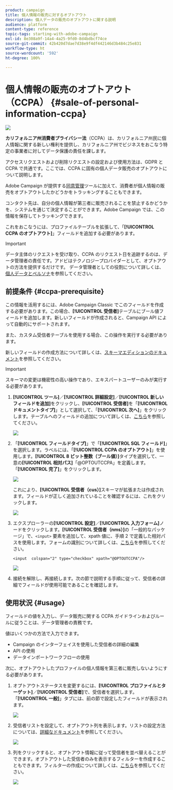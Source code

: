 ```yaml
---
product: campaign
title: 個人情報の販売に対するオプトアウト
description: 個人データの販売のオプトアウトに関する説明
audience: platform
content-type: reference
topic-tags: starting-with-adobe-campaign
exl-id: 8e308a9f-14a4-4a25-9fd0-8d4bdbcf74ce
source-git-commit: 42b420d7dae7d38e9f4df442146d3b484c25e831
workflow-type: ht
source-wordcount: '592'
ht-degree: 100%

---
```


# 個人情報の販売のオプトアウト（CCPA） {#sale-of-personal-information-ccpa}

![](../../assets/common.svg)

**カリフォルニア州消費者プライバシー法**（CCPA）は、カリフォルニア州民に個人情報に関する新しい権利を提供し、カリフォルニア州でビジネスをおこなう特定の事業者に対してデータ保護の責任を課します。

アクセスリクエストおよび削除リクエストの設定および使用方法は、GDPR と CCPA で共通です。ここでは、CCPA に固有の個人データ販売のオプトアウトについて説明します。

Adobe Campaign が提供する[同意管理](privacy-management.md#consent-management)ツールに加えて、消費者が個人情報の販売をオプトアウトしたかどうかをトラッキングすることもできます。

コンタクト先は、自分の個人情報が第三者に販売されることを禁止するかどうかを、システムを通じて決定することができます。Adobe Campaign では、この情報を保存してトラッキングできます。

これをおこなうには、プロファイルテーブルを拡張して、「**[!UICONTROL CCPA のオプトアウト]**」フィールドを追加する必要があります。

>[!IMPORTANT]
>
>データ主体のリクエストを受け取り、CCPA のリクエスト日を追跡するのは、データ管理者の責任です。アドビはテクノロジープロバイダーとして、オプトアウトの方法を提供するだけです。 データ管理者としての役割について詳しくは、[個人データとペルソナ](privacy-and-recommendations.md#personal-data)を参照してください。

## 前提条件 {#ccpa-prerequisite}

この情報を活用するには、Adobe Campaign Classic でこのフィールドを作成する必要があります。この場合、**[!UICONTROL 受信者]**&#x200B;テーブルにブール値フィールドを追加します。新しいフィールドが作成されると、Campaign API によって自動的にサポートされます。

また、カスタム受信者テーブルを使用する場合、この操作を実行する必要があります。

新しいフィールドの作成方法について詳しくは、[スキーマエディションのドキュメント](../../configuration/using/about-schema-edition.md)を参照してください。

>[!IMPORTANT]
>
>スキーマの変更は機密性の高い操作であり、エキスパートユーザーのみが実行する必要があります。

1. **[!UICONTROL ツール]**／**[!UICONTROL 詳細設定]**／**[!UICONTROL 新しいフィールドを追加]**&#x200B;をクリックし、**[!UICONTROL 受信者]**&#x200B;を「**[!UICONTROL ドキュメントタイプ]**」として選択して、「**[!UICONTROL 次へ]**」をクリックします。テーブルへのフィールドの追加について詳しくは、[こちら](../../configuration/using/new-field-wizard.md)を参照してください。

   ![](assets/privacy-ccpa-1.png)

1. 「**[!UICONTROL フィールドタイプ]**」で「**[!UICONTROL SQL フィールド]**」を選択します。ラベルには、「**[!UICONTROL CCPA のオプトアウト]**」を使用します。**[!UICONTROL 8 ビット整数（ブール値）]**&#x200B;タイプを選択して、一意の&#x200B;**[!UICONTROL 相対パス]**「@OPTOUTCCPA」を定義します。「**[!UICONTROL 完了]**」をクリックします。

   ![](assets/privacy-ccpa-2.png)

   これにより、**[!UICONTROL 受信者（cus）]**&#x200B;スキーマが拡張または作成されます。フィールドが正しく追加されていることを確認するには、これをクリックします。

   ![](assets/privacy-ccpa-3.png)

1. エクスプローラーの&#x200B;**[!UICONTROL 設定]**／**[!UICONTROL 入力フォーム]**&#x200B;ノードをクリックします。**[!UICONTROL 受信者（nms）]**&#x200B;の「一般的なパッケージ」で、`<input>` 要素を追加して、xpath 値に、手順 2 で定義した相対パスを使用します。フォームの識別について詳しくは、[こちら](../../configuration/using/identifying-a-form.md)を参照してください。

   ```
   <input  colspan="2" type="checkbox" xpath="@OPTOUTCCPA"/>
   ```

   ![](assets/privacy-ccpa-4.png)

1. 接続を解除し、再接続します。次の節で説明する手順に従って、受信者の詳細でフィールドが使用可能であることを確認します。

## 使用状況 {#usage}

フィールドの値を入力し、データ販売に関する CCPA ガイドラインおよびルールに従うことは、データ管理者の責務です。

値はいくつかの方法で入力できます。

* Campaign のインターフェイスを使用した受信者の詳細の編集
* API の使用
* データインポートワークフローの使用

次に、オプトアウトしたプロファイルの個人情報を第三者に販売しないようにする必要があります。

1. オプトアウトステータスを変更するには、**[!UICONTROL プロファイルとターゲット]**／**[!UICONTROL 受信者]**&#x200B;で、受信者を選択します。「**[!UICONTROL 一般]**」タブには、前の節で設定したフィールドが表示されます。

   ![](assets/privacy-ccpa-5.png)

1. 受信者リストを設定して、オプトアウト列を表示します。リストの設定方法については、[詳細なドキュメント](../../platform/using/adobe-campaign-workspace.md#configuring-lists)を参照してください。

   ![](assets/privacy-ccpa-6.png)

1. 列をクリックすると、オプトアウト情報に従って受信者を並べ替えることができます。オプトアウトした受信者のみを表示するフィルターを作成することもできます。フィルターの作成について詳しくは、[こちら](../../platform/using/creating-filters.md)を参照してください。

   ![](assets/privacy-ccpa-7.png)
